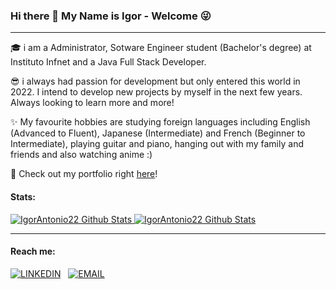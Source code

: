 ### Hi there 👋 My Name is Igor - Welcome 😜

* * *

🎓 i am a Administrator, Sotware Engineer student (Bachelor's degree) at Instituto Infnet and a Java Full Stack Developer.

😎 i always had passion for development but only entered this world in 2022. I intend to develop new projects by myself in the next few years. Always looking to learn more and more!

✨ My favourite hobbies are studying foreign languages including English (Advanced to Fluent), Japanese (Intermediate) and French (Beginner to Intermediate), playing guitar and piano, hanging out with my family and friends and also watching anime :)

🚀 Check out my portfolio right [here](https://porfolio-angular-igor.web.app/)!



<!--
**IgorAntonio22/IgorAntonio22** is a ✨ _special_ ✨ repository because its `README.md` (this file) appears on your GitHub profile.

Here are some ideas to get you started:

- 🔭 I’m currently working on ...
- 🌱 I’m currently learning ...
- 👯 I’m looking to collaborate on ...
- 🤔 I’m looking for help with ...
- 💬 Ask me about ...
- 📫 How to reach me: ...
- 😄 Pronouns: ...
- ⚡ Fun fact: ...
-->
#### Stats:
<a href="https://github.com/IgorAntonio22">  
<img alt="IgorAntonio22 Github Stats" src="https://github-readme-stats-permanent.vercel.app/api?username=IgorAntonio22&show_icons=true&theme=panda"/>
</a>
<a href="https://github.com/IgorAntonio22"> 
<img alt="IgorAntonio22 Github Stats" src="https://github-readme-stats-permanent.vercel.app/api/top-langs/?username=IgorAntonio22&layout=compact&show_icons=true&theme=dracula"/>
</a>

* * *

#### Reach me:

[![LINKEDIN](https://img.shields.io/badge/LINKEDIN-0A66C2?style=for-the-badge&logo=linkedin&logoColor=white)](https://www.linkedin.com/in/igorantonio22/)
&nbsp;
[![EMAIL](https://img.shields.io/badge/EMAIL-D44638?style=for-the-badge&logo=gmail&logoColor=white)](mailto:igorantonio052000@gmail.com)

</a>

